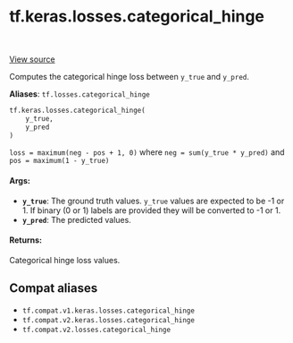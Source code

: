 <div itemscope itemtype="http://developers.google.com/ReferenceObject">
<meta itemprop="name" content="tf.keras.losses.categorical_hinge" />
<meta itemprop="path" content="Stable" />
</div>

# tf.keras.losses.categorical_hinge

<!-- Insert buttons and diff -->

<table class="tfo-notebook-buttons tfo-api" align="left">
</table>

<a target="_blank" href="/code/stable/tensorflow/python/keras/losses.py">View source</a>



Computes the categorical hinge loss between `y_true` and `y_pred`.

**Aliases**: `tf.losses.categorical_hinge`

``` python
tf.keras.losses.categorical_hinge(
    y_true,
    y_pred
)
```



<!-- Placeholder for "Used in" -->

`loss = maximum(neg - pos + 1, 0)`
where `neg = sum(y_true * y_pred)` and `pos = maximum(1 - y_true)`

#### Args:


* <b>`y_true`</b>: The ground truth values. `y_true` values are expected to be -1 or 1.
  If binary (0 or 1) labels are provided they will be converted to -1 or 1.
* <b>`y_pred`</b>: The predicted values.


#### Returns:

Categorical hinge loss values.


## Compat aliases

* `tf.compat.v1.keras.losses.categorical_hinge`
* `tf.compat.v2.keras.losses.categorical_hinge`
* `tf.compat.v2.losses.categorical_hinge`

